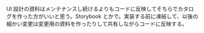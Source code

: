 UI 設計の資料はメンテナンスし続けるよりもコードに反映してそちらでカタログを作った方がいいと思う。Storybook とかで。実装する前に凍結して、以後の細かい変更は変更用の資料を作ったりして共有しながらコードに反映する。
